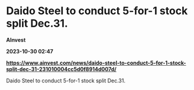 # Daido Steel to conduct 5-for-1 stock split Dec.31.
**AInvest**

**2023-10-30 02:47**

**https://www.ainvest.com/news/daido-steel-to-conduct-5-for-1-stock-split-dec-31-231010004cc5d0f8914d007d/**

Daido Steel to conduct 5-for-1 stock split Dec.31.